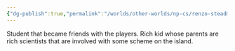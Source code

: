```yaml
---
{"dg-publish":true,"permalink":"/worlds/other-worlds/np-cs/renzo-steadman/","tags":["Misfits"]}
---
```


Student that became friends with the players. Rich kid whose parents are rich scientists that are involved with some scheme on the island.
